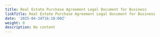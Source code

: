 ```yaml
---
title: Real Estate Purchase Agreement Legal Document for Business
linkTitle: Real Estate Purchase Agreement Legal Document for Business
date: '2025-04-24T16:18:00Z'
weight: 0
description: No content
---
```



